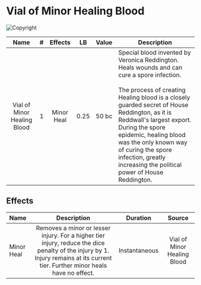 # Vial of Minor Healing Blood

![Copyright](VialOfHealingBlood.png)

|            Name            | # |  Effects  |  LB  | Value | Description                                                                                                                                                                                                                                                                                                                                                                                  |
| :-------------------------: | :-: | :--------: | :--: | :---: | -------------------------------------------------------------------------------------------------------------------------------------------------------------------------------------------------------------------------------------------------------------------------------------------------------------------------------------------------------------------------------------------- |
| Vial of Minor Healing Blood | 1 | Minor Heal | 0.25 | 50 bc | Special blood invented by Veronica Reddington. Heals wounds and can cure a spore infection.<br /><br />The process of creating Healing blood is a closely guarded secret of House Reddington, as it is Reddwall's largest export. During the spore epidemic, healing blood was the only known way of curing the spore infection, greatly increasing the political power of House Reddington. |

## Effects

| Name       |                                                                                                                                Description                                                                                                                                |   Duration   |           Source           |
| :--------- | :----------------------------------------------------------------------------------------------------------------------------------------------------------------------------------------------------------------------------------------------------------------: | :-----------: | :-------------------------: |
| Minor Heal | Removes a minor or lesser injury. For a higher tier injury, reduce the dice penalty of the injury by 1. Injury remains at its current tier. Further minor heals have no effect.  | Instantaneous | Vial of Minor Healing Blood |
